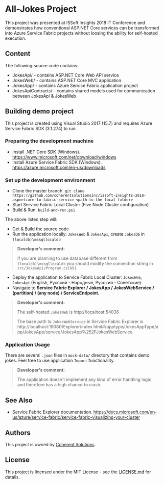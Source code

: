 ﻿# All-Jokes Project

This project was presented at ISSoft Insights 2018 IT Conference and demonstrates how conventional ASP.NET Core services can be transformed into Azure Service Fabric projects without loosing the ability for self-hosted execution.

## Content

The following source code contains:
* JokesApi/ - contains ASP.NET Core Web API service
* JokesWeb/ - contains ASP.NET Core MVC application
* JokesApp/ - contains Azure Service Fabric application project
* JokesApiContracts/ - contains shared models used for communication between JokesApi & JokesWeb

## Building demo project

This project is created using Visual Studio 2017 (15.7) and requires Azure Service Fabric SDK (3.1.274) to run.

### Preparing the development machine

* Install .NET Core SDK (Windows). https://www.microsoft.com/net/download/windows
* Install Azure Service Fabric SDK (Windows). https://azure.microsoft.com/en-us/downloads

### Set up the development environment

* Clone the master branch. `git clone https://github.com/coherentsolutionsinc/issoft-insights-2018-aspnetcore-to-fabric-service <path to the local folder>`
* Start Service Fabric Local Cluster (Five Node Cluster configuration)
* Build & Run. `build-and-run.ps1`

The above listed step will:
* Get & Build the source code
* Run the application locally: `JokesWeb` & `JokesApi`, create `JokesDb` in `(localdb)\mssqllocaldb`

> **Developer's comment:**
>
> If you are planning to use database different from `(localdb)\mssqllocaldb` you should modify the connection string in `src/JokesApi/Program.cs[65]`

* Deploy the application to Service Fabric Local Cluster: `JokesWeb`, `JokesApi` (English, Русский - Народные, Русский - Советские)
* Navigate to **Service Fabric Explorer / JokesApp / JokesWebService / (partition) / (any node) / ServiceEndpoint**. 

> **Developer's comment:**
>
> The self-hosted `JokesWeb` is http://localhost:54036
>
> The base path to `JokesWebService` in Service Fabric Explorer is http://localhost:19080/Explorer/index.html#/apptype/JokesAppType/app/JokesApp/service/JokesApp%252FJokesWebService

### Application Usage

There are several `.json` files in `mock-data/` directory that contains demo jokes. Feel free to use application `Import` functionality.

> **Developer's comment:**
>
> The application doesn't implement any kind of error handling logic and therefore has a high chance to crash.

## See Also

* Service Fabric Explorer documentation. https://docs.microsoft.com/en-us/azure/service-fabric/service-fabric-visualizing-your-cluster

## Authors

This project is owned by [Coherent Solutions][1].

## License

This project is licensed under the MIT License - see the [LICENSE.md][2] for details.

[1]: https://www.coherentsolutions.com/ "Coherent Solutions Inc."
[2]: LICENCE.md "License"
